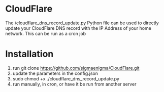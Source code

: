 # CloudFlare
The /cloudflare_dns_record_update.py Python file can be used to directly update your CloudFlare DNS record with the IP Address of your home network. This can be run as a cron job

# Installation
1. run git clone https://github.com/sigmaenigma/CloudFlare.git
2. update the parameters in the config.json
3. sudo chmod +x ./cloudflare_dns_record_update.py
4. run manually, in cron, or have it be run from another server

